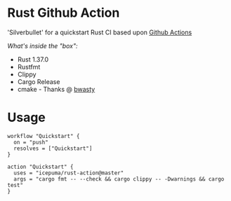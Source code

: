 # Rust Github Action

'Silverbullet' for a quickstart Rust CI based upon [Github Actions](https://developer.github.com/actions/)

*What's inside the "box":*

* Rust 1.37.0
* Rustfmt
* Clippy
* Cargo Release
* cmake - Thanks @ [bwasty](https://github.com/bwasty)

# Usage

```
workflow "Quickstart" {
  on = "push"
  resolves = ["Quickstart"]
}

action "Quickstart" {
  uses = "icepuma/rust-action@master"
  args = "cargo fmt -- --check && cargo clippy -- -Dwarnings && cargo test"
}
```
